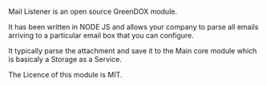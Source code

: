 Mail Listener is an open source GreenDOX module.

It has been written in NODE JS and allows your company to parse all emails arriving to a particular email box that you can configure.

It typically parse the attachment and save it to the Main core module which is basicaly a Storage as a Service.

The Licence of this module is MIT. 